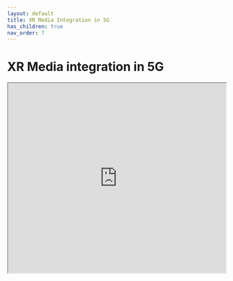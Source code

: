 ```yaml
---
layout: default
title: XR Media Integration in 5G
has_children: true
nav_order: 7
---
```


# XR Media integration in 5G
<iframe width="100%" height="440" src="https://drive.google.com/file/d/1D8G_rzx77V_W3d3NB59XcTbdUuBdtKgp/preview"></iframe>